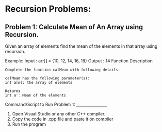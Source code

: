 # Recursion Problems:

## Problem 1: Calculate Mean of An Array using Recursion.
Given an array of elements find the mean of the elements
in that array using recursion.

Example:
    Input : arr[] = {10, 12, 14, 16, 18}
    Output : 14
    Function Description

    Complete the function calMean with following details:

    calMean has the following parameter(s):
    int a[n]: the array of elements

    Returns
    int a': Mean of the elements


Command/Script to Run Problem 1: ________________
1. Open Visual Studio or any other C++ compiler.
2. Copy the code in .cpp file and paste it on compiler
3. Run the program
